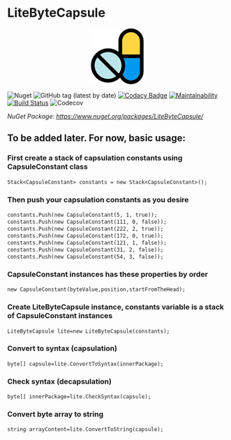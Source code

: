# LiteByteCapsule
<p align="center">
<img src="https://github.com/skywarth/LiteByteCapsule/blob/LibraryVersion/temp-logo-small.png">
</p>



![Nuget](https://img.shields.io/nuget/v/LiteByteCapsule.svg) ![GitHub tag (latest by date)](https://img.shields.io/github/tag-date/skywarth/LiteByteCapsule.svg?label=Latest%20Release) [![Codacy Badge](https://api.codacy.com/project/badge/Grade/04a5655bde6a43b0a37c73d12db5fad5)](https://www.codacy.com/app/skywarth/LiteByteCapsule?utm_source=github.com&amp;utm_medium=referral&amp;utm_content=skywarth/LiteByteCapsule&amp;utm_campaign=Badge_Grade) [![Maintainability](https://api.codeclimate.com/v1/badges/c413df8917e037ec8847/maintainability)](https://codeclimate.com/github/skywarth/LiteByteCapsule/maintainability) [![Build Status](https://dev.azure.com/skywarth/LiteByteCapsule/_apis/build/status/LiteByteCapsule-Target-ASPNET?branchName=Lib-including-test)](https://dev.azure.com/skywarth/LiteByteCapsule/_build/latest?definitionId=4&branchName=Lib-including-test) ![Codecov](https://img.shields.io/codecov/c/github/skywarth/LiteByteCapsule.svg)

  

*NuGet Package: https://www.nuget.org/packages/LiteByteCapsule/*

## **To be added later. For now, basic usage:**

### First create a stack of capsulation constants using CapsuleConstant class
```
Stack<CapsuleConstant> constants = new Stack<CapsuleConstant>();
```

### Then push your capsulation constants as you desire

```
constants.Push(new CapsuleConstant(5, 1, true));
constants.Push(new CapsuleConstant(111, 0, false));
constants.Push(new CapsuleConstant(222, 2, true));
constants.Push(new CapsuleConstant(172, 0, true));
constants.Push(new CapsuleConstant(121, 1, false));
constants.Push(new CapsuleConstant(31, 2, false));
constants.Push(new CapsuleConstant(54, 3, false));
```

### CapsuleConstant instances has these properties by order
```
new CapsuleConstant(byteValue,position,startFromTheHead);
```

### Create LiteByteCapsule instance, constants variable is a stack of CapsuleConstant instances
```
LiteByteCapsule lite=new LiteByteCapsule(constants);
```

### Convert to syntax (capsulation)
```
byte[] capsule=lite.ConvertToSyntax(innerPackage);
```

### Check syntax (decapsulation)
```
byte[] innerPackage=lite.CheckSyntax(capsule);
```

### Convert byte array to string
```
string arrayContent=lite.ConvertToString(capsule);
```
